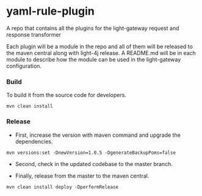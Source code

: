 # yaml-rule-plugin
A repo that contains all the plugins for the light-gateway request and response transformer

Each plugin will be a module in the repo and all of them will be released to the maven central along with light-4j release. A README.md will be in each module to describe how the module can be used in the light-gateway configuration. 

### Build

To build it from the source code for developers.

```
mvn clean install
```

### Release

* First, increase the version with maven command and upgrade the dependencies.  

```
mvn versions:set -DnewVersion=1.0.5 -DgenerateBackupPoms=false
```

* Second, check in the updated codebase to the master branch. 


* Finally, release from the master to the maven central.

```
mvn clean install deploy -DperformRelease
```


